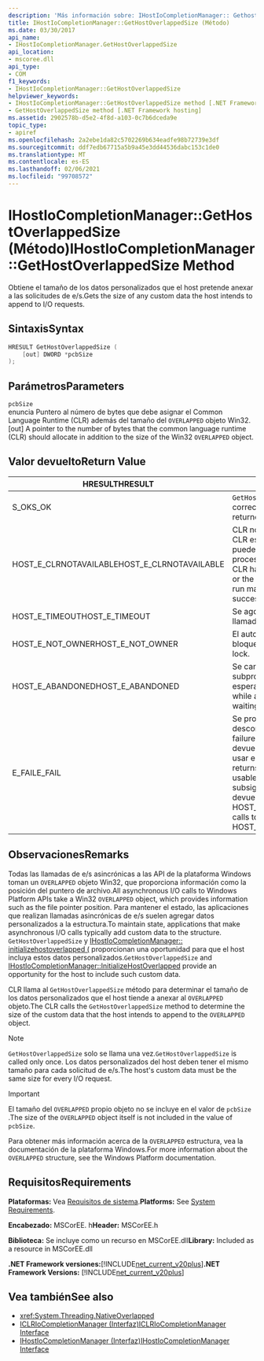 ```yaml
---
description: 'Más información sobre: IHostIoCompletionManager:: Gethostoverlappedsize ((método)'
title: IHostIoCompletionManager::GetHostOverlappedSize (Método)
ms.date: 03/30/2017
api_name:
- IHostIoCompletionManager.GetHostOverlappedSize
api_location:
- mscoree.dll
api_type:
- COM
f1_keywords:
- IHostIoCompletionManager::GetHostOverlappedSize
helpviewer_keywords:
- IHostIoCompletionManager::GetHostOverlappedSize method [.NET Framework hosting]
- GetHostOverlappedSize method [.NET Framework hosting]
ms.assetid: 2902578b-d5e2-4f8d-a103-0c7b6dceda9e
topic_type:
- apiref
ms.openlocfilehash: 2a2ebe1da82c5702269b634eadfe98b72739e3df
ms.sourcegitcommit: ddf7edb67715a5b9a45e3dd44536dabc153c1de0
ms.translationtype: MT
ms.contentlocale: es-ES
ms.lasthandoff: 02/06/2021
ms.locfileid: "99708572"
---
```

# <a name="ihostiocompletionmanagergethostoverlappedsize-method"></a><span data-ttu-id="156dc-103">IHostIoCompletionManager::GetHostOverlappedSize (Método)</span><span class="sxs-lookup"><span data-stu-id="156dc-103">IHostIoCompletionManager::GetHostOverlappedSize Method</span></span>

<span data-ttu-id="156dc-104">Obtiene el tamaño de los datos personalizados que el host pretende anexar a las solicitudes de e/s.</span><span class="sxs-lookup"><span data-stu-id="156dc-104">Gets the size of any custom data the host intends to append to I/O requests.</span></span>  
  
## <a name="syntax"></a><span data-ttu-id="156dc-105">Sintaxis</span><span class="sxs-lookup"><span data-stu-id="156dc-105">Syntax</span></span>  
  
```cpp  
HRESULT GetHostOverlappedSize (  
    [out] DWORD *pcbSize  
);  
```  
  
## <a name="parameters"></a><span data-ttu-id="156dc-106">Parámetros</span><span class="sxs-lookup"><span data-stu-id="156dc-106">Parameters</span></span>  

 `pcbSize`  
 <span data-ttu-id="156dc-107">enuncia Puntero al número de bytes que debe asignar el Common Language Runtime (CLR) además del tamaño del `OVERLAPPED` objeto Win32.</span><span class="sxs-lookup"><span data-stu-id="156dc-107">[out] A pointer to the number of bytes that the common language runtime (CLR) should allocate in addition to the size of the Win32 `OVERLAPPED` object.</span></span>  
  
## <a name="return-value"></a><span data-ttu-id="156dc-108">Valor devuelto</span><span class="sxs-lookup"><span data-stu-id="156dc-108">Return Value</span></span>  
  
|<span data-ttu-id="156dc-109">HRESULT</span><span class="sxs-lookup"><span data-stu-id="156dc-109">HRESULT</span></span>|<span data-ttu-id="156dc-110">Descripción</span><span class="sxs-lookup"><span data-stu-id="156dc-110">Description</span></span>|  
|-------------|-----------------|  
|<span data-ttu-id="156dc-111">S_OK</span><span class="sxs-lookup"><span data-stu-id="156dc-111">S_OK</span></span>|<span data-ttu-id="156dc-112">`GetHostOverlappedSize` se devolvió correctamente.</span><span class="sxs-lookup"><span data-stu-id="156dc-112">`GetHostOverlappedSize` returned successfully.</span></span>|  
|<span data-ttu-id="156dc-113">HOST_E_CLRNOTAVAILABLE</span><span class="sxs-lookup"><span data-stu-id="156dc-113">HOST_E_CLRNOTAVAILABLE</span></span>|<span data-ttu-id="156dc-114">CLR no se ha cargado en un proceso o CLR está en un estado en el que no puede ejecutar código administrado ni procesar la llamada correctamente.</span><span class="sxs-lookup"><span data-stu-id="156dc-114">The CLR has not been loaded into a process, or the CLR is in a state in which it cannot run managed code or process the call successfully.</span></span>|  
|<span data-ttu-id="156dc-115">HOST_E_TIMEOUT</span><span class="sxs-lookup"><span data-stu-id="156dc-115">HOST_E_TIMEOUT</span></span>|<span data-ttu-id="156dc-116">Se agotó el tiempo de espera de la llamada.</span><span class="sxs-lookup"><span data-stu-id="156dc-116">The call timed out.</span></span>|  
|<span data-ttu-id="156dc-117">HOST_E_NOT_OWNER</span><span class="sxs-lookup"><span data-stu-id="156dc-117">HOST_E_NOT_OWNER</span></span>|<span data-ttu-id="156dc-118">El autor de la llamada no posee el bloqueo.</span><span class="sxs-lookup"><span data-stu-id="156dc-118">The caller does not own the lock.</span></span>|  
|<span data-ttu-id="156dc-119">HOST_E_ABANDONED</span><span class="sxs-lookup"><span data-stu-id="156dc-119">HOST_E_ABANDONED</span></span>|<span data-ttu-id="156dc-120">Se canceló un evento mientras un subproceso o fibra bloqueados estaba esperando en él.</span><span class="sxs-lookup"><span data-stu-id="156dc-120">An event was canceled while a blocked thread or fiber was waiting on it.</span></span>|  
|<span data-ttu-id="156dc-121">E_FAIL</span><span class="sxs-lookup"><span data-stu-id="156dc-121">E_FAIL</span></span>|<span data-ttu-id="156dc-122">Se produjo un error grave desconocido.</span><span class="sxs-lookup"><span data-stu-id="156dc-122">An unknown catastrophic failure occurred.</span></span> <span data-ttu-id="156dc-123">Cuando un método devuelve E_FAIL, CLR ya no se puede usar en el proceso.</span><span class="sxs-lookup"><span data-stu-id="156dc-123">When a method returns E_FAIL, the CLR is no longer usable within the process.</span></span> <span data-ttu-id="156dc-124">Las llamadas subsiguientes a métodos de hospedaje devuelven HOST_E_CLRNOTAVAILABLE.</span><span class="sxs-lookup"><span data-stu-id="156dc-124">Subsequent calls to hosting methods return HOST_E_CLRNOTAVAILABLE.</span></span>|  
  
## <a name="remarks"></a><span data-ttu-id="156dc-125">Observaciones</span><span class="sxs-lookup"><span data-stu-id="156dc-125">Remarks</span></span>  

 <span data-ttu-id="156dc-126">Todas las llamadas de e/s asincrónicas a las API de la plataforma Windows toman un `OVERLAPPED` objeto Win32, que proporciona información como la posición del puntero de archivo.</span><span class="sxs-lookup"><span data-stu-id="156dc-126">All asynchronous I/O calls to Windows Platform APIs take a Win32 `OVERLAPPED` object, which provides information such as the file pointer position.</span></span> <span data-ttu-id="156dc-127">Para mantener el estado, las aplicaciones que realizan llamadas asincrónicas de e/s suelen agregar datos personalizados a la estructura.</span><span class="sxs-lookup"><span data-stu-id="156dc-127">To maintain state, applications that make asynchronous I/O calls typically add custom data to the structure.</span></span> <span data-ttu-id="156dc-128">`GetHostOverlappedSize` y [IHostIoCompletionManager:: initializehostoverlapped (](ihostiocompletionmanager-initializehostoverlapped-method.md) proporcionan una oportunidad para que el host incluya estos datos personalizados.</span><span class="sxs-lookup"><span data-stu-id="156dc-128">`GetHostOverlappedSize` and [IHostIoCompletionManager::InitializeHostOverlapped](ihostiocompletionmanager-initializehostoverlapped-method.md) provide an opportunity for the host to include such custom data.</span></span>  
  
 <span data-ttu-id="156dc-129">CLR llama al `GetHostOverlappedSize` método para determinar el tamaño de los datos personalizados que el host tiende a anexar al `OVERLAPPED` objeto.</span><span class="sxs-lookup"><span data-stu-id="156dc-129">The CLR calls the `GetHostOverlappedSize` method to determine the size of the custom data that the host intends to append to the `OVERLAPPED` object.</span></span>  
  
> [!NOTE]
> <span data-ttu-id="156dc-130">`GetHostOverlappedSize` solo se llama una vez.</span><span class="sxs-lookup"><span data-stu-id="156dc-130">`GetHostOverlappedSize` is called only once.</span></span> <span data-ttu-id="156dc-131">Los datos personalizados del host deben tener el mismo tamaño para cada solicitud de e/s.</span><span class="sxs-lookup"><span data-stu-id="156dc-131">The host's custom data must be the same size for every I/O request.</span></span>  
  
> [!IMPORTANT]
> <span data-ttu-id="156dc-132">El tamaño del `OVERLAPPED` propio objeto no se incluye en el valor de `pcbSize` .</span><span class="sxs-lookup"><span data-stu-id="156dc-132">The size of the `OVERLAPPED` object itself is not included in the value of `pcbSize`.</span></span>  
  
 <span data-ttu-id="156dc-133">Para obtener más información acerca de la `OVERLAPPED` estructura, vea la documentación de la plataforma Windows.</span><span class="sxs-lookup"><span data-stu-id="156dc-133">For more information about the `OVERLAPPED` structure, see the Windows Platform documentation.</span></span>  
  
## <a name="requirements"></a><span data-ttu-id="156dc-134">Requisitos</span><span class="sxs-lookup"><span data-stu-id="156dc-134">Requirements</span></span>  

 <span data-ttu-id="156dc-135">**Plataformas:** Vea [Requisitos de sistema](../../get-started/system-requirements.md).</span><span class="sxs-lookup"><span data-stu-id="156dc-135">**Platforms:** See [System Requirements](../../get-started/system-requirements.md).</span></span>  
  
 <span data-ttu-id="156dc-136">**Encabezado:** MSCorEE. h</span><span class="sxs-lookup"><span data-stu-id="156dc-136">**Header:** MSCorEE.h</span></span>  
  
 <span data-ttu-id="156dc-137">**Biblioteca:** Se incluye como un recurso en MSCorEE.dll</span><span class="sxs-lookup"><span data-stu-id="156dc-137">**Library:** Included as a resource in MSCorEE.dll</span></span>  
  
 <span data-ttu-id="156dc-138">**.NET Framework versiones:**[!INCLUDE[net_current_v20plus](../../../../includes/net-current-v20plus-md.md)]</span><span class="sxs-lookup"><span data-stu-id="156dc-138">**.NET Framework Versions:** [!INCLUDE[net_current_v20plus](../../../../includes/net-current-v20plus-md.md)]</span></span>  
  
## <a name="see-also"></a><span data-ttu-id="156dc-139">Vea también</span><span class="sxs-lookup"><span data-stu-id="156dc-139">See also</span></span>

- <xref:System.Threading.NativeOverlapped>
- [<span data-ttu-id="156dc-140">ICLRIoCompletionManager (Interfaz)</span><span class="sxs-lookup"><span data-stu-id="156dc-140">ICLRIoCompletionManager Interface</span></span>](iclriocompletionmanager-interface.md)
- [<span data-ttu-id="156dc-141">IHostIoCompletionManager (Interfaz)</span><span class="sxs-lookup"><span data-stu-id="156dc-141">IHostIoCompletionManager Interface</span></span>](ihostiocompletionmanager-interface.md)
